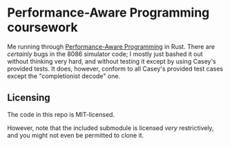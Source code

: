 # Performance-Aware Programming coursework

Me running through [Performance-Aware Programming](https://www.computerenhance.com) in Rust.
There are *certainly* bugs in the 8086 simulator code; I mostly just bashed it out without thinking very hard, and without testing it except by using Casey's provided tests.
It does, however, conform to all Casey's provided test cases except the "completionist decode" one.

## Licensing

The code in this repo is MIT-licensed.

However, note that the included submodule is licensed *very* restrictively, and you might not even be permitted to clone it.
